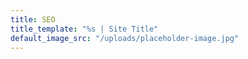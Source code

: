 ```yaml
---
title: SEO
title_template: "%s | Site Title"
default_image_src: "/uploads/placeholder-image.jpg"
---
```

